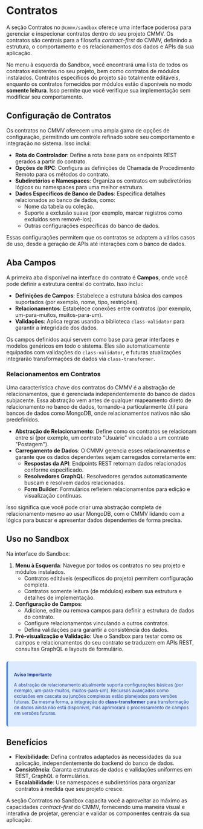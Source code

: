 # Contratos

A seção Contratos no `@cmmv/sandbox` oferece uma interface poderosa para gerenciar e inspecionar contratos dentro do seu projeto CMMV. Os contratos são centrais para a filosofia *contract-first* do CMMV, definindo a estrutura, o comportamento e os relacionamentos dos dados e APIs da sua aplicação.

No menu à esquerda do Sandbox, você encontrará uma lista de todos os contratos existentes no seu projeto, bem como contratos de módulos instalados. Contratos específicos do projeto são totalmente editáveis, enquanto os contratos fornecidos por módulos estão disponíveis no modo **somente leitura**. Isso permite que você verifique sua implementação sem modificar seu comportamento.

## Configuração de Contratos

Os contratos no CMMV oferecem uma ampla gama de opções de configuração, permitindo um controle refinado sobre seu comportamento e integração no sistema. Isso inclui:

- **Rota do Controlador**: Define a rota base para os endpoints REST gerados a partir do contrato.
- **Opções de RPC**: Configura as definições de Chamada de Procedimento Remoto para os métodos do contrato.
- **Subdiretórios e Namespaces**: Organiza os contratos em subdiretórios lógicos ou namespaces para uma melhor estrutura.
- **Dados Específicos de Banco de Dados**: Especifica detalhes relacionados ao banco de dados, como:
  - Nome da tabela ou coleção.
  - Suporte a exclusão suave (por exemplo, marcar registros como excluídos sem removê-los).
  - Outras configurações específicas do banco de dados.

Essas configurações permitem que os contratos se adaptem a vários casos de uso, desde a geração de APIs até interações com o banco de dados.

## Aba Campos

A primeira aba disponível na interface do contrato é **Campos**, onde você pode definir a estrutura central do contrato. Isso inclui:

- **Definições de Campos**: Estabelece a estrutura básica dos campos suportados (por exemplo, nome, tipo, restrições).
- **Relacionamentos**: Estabelece conexões entre contratos (por exemplo, um-para-muitos, muitos-para-um).
- **Validações**: Aplica regras usando a biblioteca `class-validator` para garantir a integridade dos dados.

Os campos definidos aqui servem como base para gerar interfaces e modelos genéricos em todo o sistema. Eles são automaticamente equipados com validações do `class-validator`, e futuras atualizações integrarão transformações de dados via `class-transformer`.

### Relacionamentos em Contratos

Uma característica chave dos contratos do CMMV é a abstração de relacionamentos, que é gerenciada independentemente do banco de dados subjacente. Essa abstração vem antes de qualquer mapeamento direto de relacionamento no banco de dados, tornando-a particularmente útil para bancos de dados como MongoDB, onde relacionamentos nativos não são predefinidos.

- **Abstração de Relacionamento**: Define como os contratos se relacionam entre si (por exemplo, um contrato "Usuário" vinculado a um contrato "Postagem").
- **Carregamento de Dados**: O CMMV gerencia esses relacionamentos e garante que os dados dependentes sejam carregados corretamente em:
  - **Respostas da API**: Endpoints REST retornam dados relacionados conforme especificado.
  - **Resolvedores GraphQL**: Resolvedores gerados automaticamente buscam e resolvem dados relacionados.
  - **Form Builder**: Formulários refletem relacionamentos para edição e visualização contínuas.

Isso significa que você pode criar uma abstração completa de relacionamento mesmo ao usar MongoDB, com o CMMV lidando com a lógica para buscar e apresentar dados dependentes de forma precisa.

## Uso no Sandbox

Na interface do Sandbox:

1. **Menu à Esquerda**: Navegue por todos os contratos no seu projeto e módulos instalados.
   - Contratos editáveis (específicos do projeto) permitem configuração completa.
   - Contratos somente leitura (de módulos) exibem sua estrutura e detalhes de implementação.
2. **Configuração de Campos**:
   - Adicione, edite ou remova campos para definir a estrutura de dados do contrato.
   - Configure relacionamentos vinculando a outros contratos.
   - Defina validações para garantir a consistência dos dados.
3. **Pré-visualização e Validação**: Use o Sandbox para testar como os campos e relacionamentos do seu contrato se traduzem em APIs REST, consultas GraphQL e layouts de formulário.

<div style="
    background-color: #DBEAFE;
    border-left: 4px solid #3B82F6;
    color: #1E40AF;
    padding: 1rem;
    border-radius: 0.375rem;
    margin: 1.5rem 0;
    font-size: 12px;
">
    <p style="font-weight: bold; margin-bottom: 0.5rem;">Aviso Importante</p>
    <p>
        A abstração de relacionamento atualmente suporta configurações básicas (por exemplo, um-para-muitos, muitos-para-um). Recursos avançados como exclusões em cascata ou junções complexas estão planejados para versões futuras. Da mesma forma, a integração do <strong>class-transformer</strong> para transformação de dados ainda não está disponível, mas aprimorará o processamento de campos em versões futuras.
    </p>
</div>

## Benefícios

- **Flexibilidade**: Defina contratos adaptados às necessidades da sua aplicação, independentemente do backend do banco de dados.
- **Consistência**: Garanta estruturas de dados e validações uniformes em REST, GraphQL e formulários.
- **Escalabilidade**: Use namespaces e subdiretórios para organizar contratos à medida que seu projeto cresce.

A seção Contratos no Sandbox capacita você a aproveitar ao máximo as capacidades *contract-first* do CMMV, fornecendo uma maneira visual e interativa de projetar, gerenciar e validar os componentes centrais da sua aplicação.
